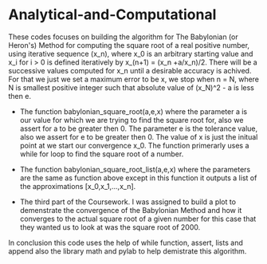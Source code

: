 # Analytical-and-Computational

These codes focuses on building the algorithm for The Babylonian (or Heron's) Method for computing the square root of a real positive number, using iterative sequence (x_n), where x_0 is an arbitrary starting value and x_i for i > 0 is defined iteratively by x_(n+1) = (x_n +a/x_n)/2. There will be a successive values computed for x_n until a desirable accuracy is achived. For that we just we set a maximum error to be x, we stop when n = N, where N is smallest positive integer such that absolute value of (x_N)^2 - a is less then e.

* The function babylonian_square_root(a,e,x) where the parameter a is our value for which we are trying to find the square root for, also we assert for a to be greater then 0. The parameter e is the tolerance value, also we assert for e to be greater then 0. The value of x is just the initual point at we start our convergence x_0. The function primerarly uses a while for loop to find the square root of a number.

* The function babylonian_square_root_list(a,e,x) where the parameters are the same as function above except in this function it outputs a list of the approximations [x_0,x_1,...,x_n].


* The third part of the Coursework. I was assigned to build a plot to demenstrate the convergence of the Babylonian Method and how it converges to the actual square root of a given number for this case that they wanted us to look at was the square root of 2000. 

In conclusion this code uses the help of while function, assert, lists and append also the library math and pylab to help demistrate this algorithm. 

